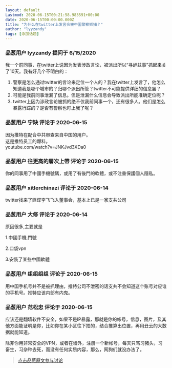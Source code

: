 ```yaml
---
layout: default
Lastmod: 2020-06-15T00:21:58.983591+00:00
date: 2020-06-15T00:00:00.000Z
title: "为什么在twitter上发言会被中国警察抓捕？"
author: "lyyzandy"
tags: [添加话题]
---
```



### 品葱用户 **lyyzandy** 提问于 6/15/2020
    
我一个前同事，在twitter上说因为发表涉政言论，被派出所以“寻衅兹事”抓起来关了10天。我有好几个不明白的：  

1.  警察是怎么通过twitter的言论来定位一个人的？我在twitter上发言了，他怎么知道我是哪个城市的？归哪个派出所管？twitter不可能提供详细的信息罢？
2.  可能是我前同事泄漏了信息。但是泄漏什么信息会导致派出所能准确定位呢？
3.  twitter上因为涉政言论被抓的绝不仅我前同事一个，还有很多人。他们是怎么暴露行踪的？是否有警察也盯上我了呢？
    
                

### 品葱用户 **宁缺** 评论于 2020-06-15
        
因为推特在配合中共审查来自中国的用户。  
这是推特员工的爆料。  
youtube.com/watch?v=JNKJvd3XDa0
        
                

### 品葱用户 **往更高的層次上帶** 评论于 2020-06-15
        
你的同事用了中國手機號碼，或用了有後門的軟體，或不注重保護個人隱私。
        
                

### 品葱用户 **xitlerchinazi** 评论于 2020-06-14
        
twitter找来了匪谍李飞飞入董事会，基本上已是一家支共公司
        
                

### 品葱用户 **大修** 评论于 2020-06-14
        
原因很多,主要就是  
  
1.中國手機,門號  
  
2.口袋vpn  
  
3.安裝了某些中國軟體
        
                

### 品葱用户 **组组组组** 评论于 2020-06-15
        
用中国手机号并不是被抓理由，推特公司不泄密的话支共不会知道这个账号对应谁的手机号。推特应该内部有内鬼。
        
                

### 品葱用户 **范松忠** 评论于 2020-06-15
        
应该还是翻墙软件不安全，如果不是IP暴露，那就是你的帐号，信息，图片，及其他方面能证明是你，比如你在某小区往下拍的，结合推算出位置，再用丑云的大数据就能知道。  
  
除非你用非常安全的VPN，或者在墙外，注册一个新帐号，每天只骂习猪头，习畜生，习杂种去死，而没有任何实质内容，那么，网狗们就没办法了。
        
                





> [点击品葱原文参与讨论](https://pincong.rocks/question/27251)

